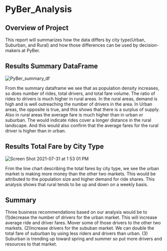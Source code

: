 # PyBer_Analysis

## Overview of Project
This report will summarizes how the data differs by city type(Urban, Suburban, and Rural)
and how those differences can be used by decision-makers at PyBer.

## Results Summary DataFrame

![PyBer_summary_df](https://user-images.githubusercontent.com/86200136/127748102-2f621838-19ec-4e7b-9f7d-ead7248ebee0.png)

From the summary dataframe we see that as population density increases, so does number of rides,
total drivers, and total fare volume. The ratio of rides to drivers is much higher in rural areas.
In the rural areas, demand is high and is well outreaching the number of drivers in the area.
In Urban areas, the opposite is true, and this shows that there is a surplus of supply. Also in rural 
areas the average fare is much higher than in urban or suburban. The would indicate rides cover a 
longer distance in the rural landscape. And this would also confirm that the average fares for the 
rural driver is higher than in urban.

## Results Total Fare by City Type

![Screen Shot 2021-07-31 at 1 53 01 PM](https://user-images.githubusercontent.com/86200136/127748448-4f4aabb6-aa8d-4888-b05b-447d1185845c.png)

Frim the line chart describing the total fares by city type, we see the urban market is making more money
than the other two markets. This would be attributed to the population size and higher demand for
ride shares. This analysis shows that rural tends to be up and down on a weekly basis. 

## Summary
Three business recommendations based on our analysis would be to (1)decrease the number of drivers for
the urban market. This will increase average ride and driver fares. Mover some of those drivers to
the other two markets. (2)Increase drivers for the sububan market. We can double the total fare of 
suburban by using less riders and drivers than urban. (3) Suburban is trending up toward spring and
summer so put more drivers and resources to that market.
